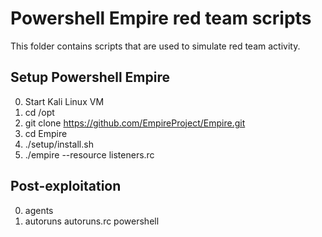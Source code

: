 # Powershell Empire red team scripts
This folder contains scripts that are used to simulate red team activity.

## Setup Powershell Empire
0. Start Kali Linux VM
0. cd /opt
0. git clone https://github.com/EmpireProject/Empire.git
0. cd Empire
0. ./setup/install.sh
0. ./empire --resource listeners.rc

## Post-exploitation
0. agents
0. autoruns autoruns.rc powershell
